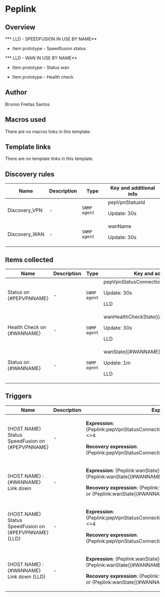# Peplink

## Overview

*** LLD - SPEEDFUSION IN USE BY NAME**


- Item prototype - Speedfusion status


*** LLD - WAN IN USE BY NAME**


- Item prototype - Status wan


- Item prototype - Health check



## Author

Brunno Freitas Santos

## Macros used

There are no macros links in this template.

## Template links

There are no template links in this template.

## Discovery rules

|Name|Description|Type|Key and additional info|
|----|-----------|----|----|
|Discovery_VPN|<p>-</p>|`SNMP agent`|pepVpnStatusId<p>Update: 30s</p>|
|Discovery_WAN|<p>-</p>|`SNMP agent`|wanName<p>Update: 30s</p>|
## Items collected

|Name|Description|Type|Key and additional info|
|----|-----------|----|----|
|Status on {#PEPVPNNAME}|<p>-</p>|`SNMP agent`|pepVpnStatusConnectionState[{#PEPVPNNAME}]<p>Update: 30s</p><p>LLD</p>|
|Health Check on {#WANNAME}|<p>-</p>|`SNMP agent`|wanHealthCheckState[{#WANNAME}]<p>Update: 30s</p><p>LLD</p>|
|Status on {#WANNAME}|<p>-</p>|`SNMP agent`|wanState[{#WANNAME}]<p>Update: 1m</p><p>LLD</p>|
## Triggers

|Name|Description|Expression|Priority|
|----|-----------|----------|--------|
|{HOST.NAME} Status SpeedFusion on {#PEPVPNNAME}|<p>-</p>|<p>**Expression**: {Peplink:pepVpnStatusConnectionState[{#PEPVPNNAME}].last()}<>4</p><p>**Recovery expression**: {Peplink:pepVpnStatusConnectionState[{#PEPVPNNAME}].last()}=4</p>|high|
|{HOST.NAME} : {#WANNAME} Link down|<p>-</p>|<p>**Expression**: {Peplink:wanState[{#WANNAME}].last()}<>3 and {Peplink:wanState[{#WANNAME}].last()}<>1</p><p>**Recovery expression**: {Peplink:wanState[{#WANNAME}].last()}=3 or {Peplink:wanState[{#WANNAME}].last()}=1</p>|high|
|{HOST.NAME} Status SpeedFusion on {#PEPVPNNAME} (LLD)|<p>-</p>|<p>**Expression**: {Peplink:pepVpnStatusConnectionState[{#PEPVPNNAME}].last()}<>4</p><p>**Recovery expression**: {Peplink:pepVpnStatusConnectionState[{#PEPVPNNAME}].last()}=4</p>|high|
|{HOST.NAME} : {#WANNAME} Link down (LLD)|<p>-</p>|<p>**Expression**: {Peplink:wanState[{#WANNAME}].last()}<>3 and {Peplink:wanState[{#WANNAME}].last()}<>1</p><p>**Recovery expression**: {Peplink:wanState[{#WANNAME}].last()}=3 or {Peplink:wanState[{#WANNAME}].last()}=1</p>|high|
